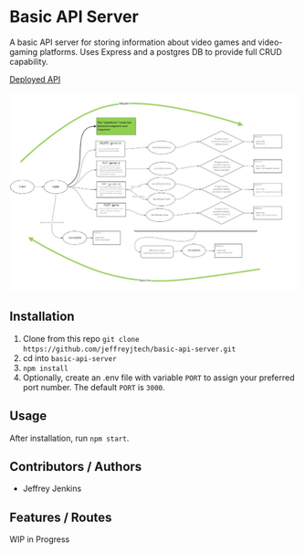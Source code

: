 # Basic API Server

A basic API server for storing information about video games and video-gaming platforms. Uses Express and a postgres DB to provide full CRUD capability.

[Deployed API](https://jjtech-basic-api-server.herokuapp.com/)

![UML Diagram](./assets/uml-401-lab-3.jpg)

## Installation

1. Clone from this repo `git clone https://github.com/jeffreyjtech/basic-api-server.git`
2. cd into `basic-api-server`
3. `npm install`
4. Optionally, create an .env file with variable `PORT` to assign your preferred port number. The default `PORT` is `3000`.

## Usage

After installation, run `npm start`.

## Contributors / Authors

- Jeffrey Jenkins

## Features / Routes

WIP in Progress
